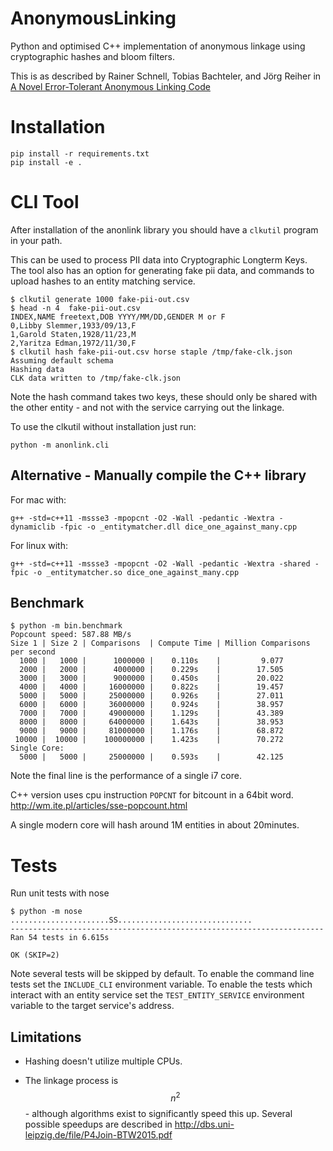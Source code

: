 # AnonymousLinking

Python and optimised C++ implementation of anonymous linkage using cryptographic hashes and bloom filters.

This is as described by Rainer Schnell, Tobias Bachteler, and Jörg Reiher in [A Novel Error-Tolerant Anonymous Linking Code](http://www.record-linkage.de/-download=wp-grlc-2011-02.pdf)


# Installation

    pip install -r requirements.txt
    pip install -e .

# CLI Tool

After installation of the anonlink library you should have a `clkutil` program in your path.

This can be used to process PII data into Cryptographic Longterm Keys.
The tool also has an option for generating fake pii data, and commands to upload hashes to an entity matching service.


    $ clkutil generate 1000 fake-pii-out.csv
    $ head -n 4  fake-pii-out.csv
    INDEX,NAME freetext,DOB YYYY/MM/DD,GENDER M or F
    0,Libby Slemmer,1933/09/13,F
    1,Garold Staten,1928/11/23,M
    2,Yaritza Edman,1972/11/30,F
    $ clkutil hash fake-pii-out.csv horse staple /tmp/fake-clk.json
    Assuming default schema
    Hashing data
    CLK data written to /tmp/fake-clk.json


Note the hash command takes two keys, these should only be shared with
the other entity - and not with the service carrying out the linkage.

To use the clkutil without installation just run:

    python -m anonlink.cli


## Alternative - Manually compile the C++ library

For mac with:

    g++ -std=c++11 -mssse3 -mpopcnt -O2 -Wall -pedantic -Wextra -dynamiclib -fpic -o _entitymatcher.dll dice_one_against_many.cpp

For linux with:

    g++ -std=c++11 -mssse3 -mpopcnt -O2 -Wall -pedantic -Wextra -shared -fpic -o _entitymatcher.so dice_one_against_many.cpp

## Benchmark

```
$ python -m bin.benchmark
Popcount speed: 587.88 MB/s
Size 1 | Size 2 | Comparisons  | Compute Time | Million Comparisons per second
  1000 |   1000 |      1000000 |    0.110s    |         9.077
  2000 |   2000 |      4000000 |    0.229s    |        17.505
  3000 |   3000 |      9000000 |    0.450s    |        20.022
  4000 |   4000 |     16000000 |    0.822s    |        19.457
  5000 |   5000 |     25000000 |    0.926s    |        27.011
  6000 |   6000 |     36000000 |    0.924s    |        38.957
  7000 |   7000 |     49000000 |    1.129s    |        43.389
  8000 |   8000 |     64000000 |    1.643s    |        38.953
  9000 |   9000 |     81000000 |    1.176s    |        68.872
 10000 |  10000 |    100000000 |    1.423s    |        70.272
Single Core:
  5000 |   5000 |     25000000 |    0.593s    |        42.125
```

Note the final line is the performance of a single i7 core.

C++ version uses cpu instruction `POPCNT` for bitcount 
in a 64bit word. http://wm.ite.pl/articles/sse-popcount.html


A single modern core will hash around 1M entities in about 20minutes.


# Tests

Run unit tests with nose

```
$ python -m nose
......................SS..............................
----------------------------------------------------------------------
Ran 54 tests in 6.615s

OK (SKIP=2)
```

Note several tests will be skipped by default. To enable the command
line tests set the  `INCLUDE_CLI` environment variable. To enable
the tests which interact with an entity service set the
`TEST_ENTITY_SERVICE` environment variable to the target service's 
address.


Limitations
-----------

- Hashing doesn't utilize multiple CPUs.

- The linkage process is $$n^2$$ - although algorithms exist to significantly speed
this up. Several possible speedups are described in http://dbs.uni-leipzig.de/file/P4Join-BTW2015.pdf
